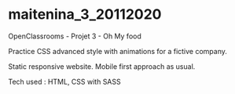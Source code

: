 # maitenina_3_20112020
OpenClassrooms - Projet 3 - Oh My food

Practice CSS advanced style with animations for a fictive company.

Static responsive website. Mobile first approach as usual.

Tech used : HTML, CSS with SASS

